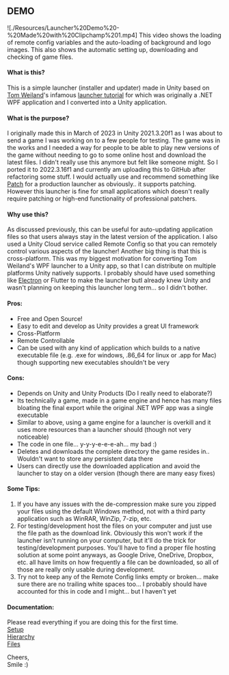## DEMO
![./Resources/Launcher%20Demo%20-%20Made%20with%20Clipchamp%201.mp4]
This video shows the loading of remote config variables and the auto-loading of background and logo images. This also shows the automatic setting up, downloading and checking of game files.

#### What is this?
This is a simple launcher (installer and updater) made in Unity based on [Tom Weiland](https://www.youtube.com/@tomweiland)'s infamous [launcher tutorial](https://www.youtube.com/watch?v=JIjZQo03YdA) for which was originally a .NET WPF application and I converted into a Unity application.

#### What is the purpose?
I originally made this in March of 2023 in Unity 2021.3.20f1 as I was about to send a game I was working on to a few people for testing. The game was in the works and I needed a way for people to be able to play new versions of the game without needing to go to some online host and download the latest files. I didn't really use this anymore but felt like someone might. So I ported it to 2022.3.16f1 and currently am uploading this to GitHub after refactoring some stuff. I would actually use and recommend something like [Patch](https://patch.mhlab.tech/) for a production launcher as obviously.. it supports patching. However this launcher is fine for small applications which doesn't really require patching or high-end functionality of professional patchers.

#### Why use this?
As discussed previously, this can be useful for auto-updating application files so that users always stay in the latest version of the application. I also used a Unity Cloud service called Remote Config so that you can remotely control various aspects of the launcher! Another big thing is that this is cross-platform. This was my biggest motivation for converting Tom Weiland's WPF launcher to a Unity app, so that I can distribute on multiple platforms Unity natively supports. I probably should have used something like [Electron](https://www.electronjs.org/) or Flutter to make the launcher but[](https://flutter.dev/)I already knew Unity and wasn't planning on keeping this launcher long term... so I didn't bother.

#### Pros:
* Free and Open Source!
* Easy to edit and develop as Unity provides a great UI framework
* Cross-Platform
* Remote Controllable
* Can be used with any kind of application which builds to a native executable file (e.g. .exe for windows,  .86_64 for linux or .app for Mac) though supporting new executables shouldn't be very
  
#### Cons:
* Depends on Unity and Unity Products (Do I really need to elaborate?)
* Its technically a game, made in a game engine and hence has many files bloating the final export while the original .NET WPF app was a single executable
* Similar to above, using a game engine for a launcher is overkill and it uses more resources than a launcher should (though not very noticeable)
* The code in one file... y-y-y-e-e-e-ah... my bad :)
* Deletes and downloads the complete directory the game resides in.. Wouldn't want to store any persistent data there
* Users can directly use the downloaded application and avoid the launcher to stay on a older version (though there are many easy fixes)

#### Some Tips:
1. If you have any issues with the de-compression make sure you zipped your files using the default Windows method, not with a third party application such as WinRAR, WinZip, 7-zip, etc.
2. For testing/development host the files on your computer and just use the file path as the download link. Obviously this won't work if the launcher isn't running on your computer, but it'll do the trick for testing/development purposes. You'll have to find a proper file hosting solution at some point anyways, as Google Drive, OneDrive, Dropbox, etc. all have limits on how frequently a file can be downloaded, so all of those are really only usable during development.
3. Try not to keep any of the Remote Config links empty or broken... make sure there are no trailing white spaces too... I probably should have accounted for this in code and I might... but I haven't yet

#### Documentation:
Please read everything if you are doing this for the first time.  
[Setup](./Setup.md)  
[Hierarchy](Hierarchy.md)  
[Files](./Files.md)  
  
Cheers,  
Smile :)  
